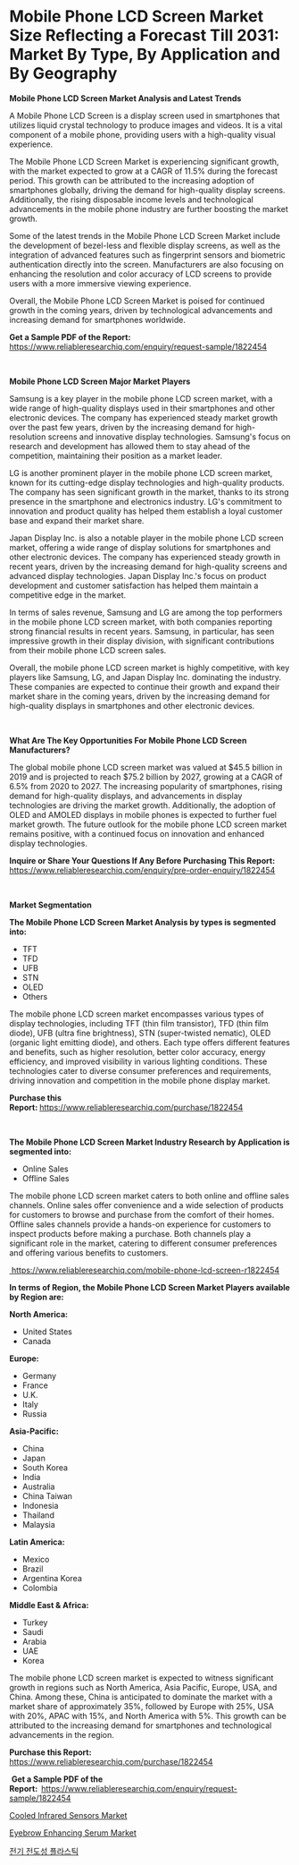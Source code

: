 <p><h1>Mobile Phone LCD Screen Market Size Reflecting a Forecast Till 2031: Market By Type, By Application and By Geography</h1></p><p><strong>Mobile Phone LCD Screen Market Analysis and Latest Trends</strong></p>
<p><p>A Mobile Phone LCD Screen is a display screen used in smartphones that utilizes liquid crystal technology to produce images and videos. It is a vital component of a mobile phone, providing users with a high-quality visual experience.</p><p>The Mobile Phone LCD Screen Market is experiencing significant growth, with the market expected to grow at a CAGR of 11.5% during the forecast period. This growth can be attributed to the increasing adoption of smartphones globally, driving the demand for high-quality display screens. Additionally, the rising disposable income levels and technological advancements in the mobile phone industry are further boosting the market growth.</p><p>Some of the latest trends in the Mobile Phone LCD Screen Market include the development of bezel-less and flexible display screens, as well as the integration of advanced features such as fingerprint sensors and biometric authentication directly into the screen. Manufacturers are also focusing on enhancing the resolution and color accuracy of LCD screens to provide users with a more immersive viewing experience.</p><p>Overall, the Mobile Phone LCD Screen Market is poised for continued growth in the coming years, driven by technological advancements and increasing demand for smartphones worldwide.</p></p>
<p><strong>Get a Sample PDF of the Report:&nbsp;</strong> <a href="https://www.reliableresearchiq.com/enquiry/request-sample/1822454">https://www.reliableresearchiq.com/enquiry/request-sample/1822454</a></p>
<p>&nbsp;</p>
<p><strong>Mobile Phone LCD Screen Major Market Players</strong></p>
<p><p>Samsung is a key player in the mobile phone LCD screen market, with a wide range of high-quality displays used in their smartphones and other electronic devices. The company has experienced steady market growth over the past few years, driven by the increasing demand for high-resolution screens and innovative display technologies. Samsung's focus on research and development has allowed them to stay ahead of the competition, maintaining their position as a market leader.</p><p>LG is another prominent player in the mobile phone LCD screen market, known for its cutting-edge display technologies and high-quality products. The company has seen significant growth in the market, thanks to its strong presence in the smartphone and electronics industry. LG's commitment to innovation and product quality has helped them establish a loyal customer base and expand their market share.</p><p>Japan Display Inc. is also a notable player in the mobile phone LCD screen market, offering a wide range of display solutions for smartphones and other electronic devices. The company has experienced steady growth in recent years, driven by the increasing demand for high-quality screens and advanced display technologies. Japan Display Inc.'s focus on product development and customer satisfaction has helped them maintain a competitive edge in the market.</p><p>In terms of sales revenue, Samsung and LG are among the top performers in the mobile phone LCD screen market, with both companies reporting strong financial results in recent years. Samsung, in particular, has seen impressive growth in their display division, with significant contributions from their mobile phone LCD screen sales.</p><p>Overall, the mobile phone LCD screen market is highly competitive, with key players like Samsung, LG, and Japan Display Inc. dominating the industry. These companies are expected to continue their growth and expand their market share in the coming years, driven by the increasing demand for high-quality displays in smartphones and other electronic devices.</p></p>
<p>&nbsp;</p>
<p><strong>What Are The Key Opportunities For Mobile Phone LCD Screen Manufacturers?</strong></p>
<p><p>The global mobile phone LCD screen market was valued at $45.5 billion in 2019 and is projected to reach $75.2 billion by 2027, growing at a CAGR of 6.5% from 2020 to 2027. The increasing popularity of smartphones, rising demand for high-quality displays, and advancements in display technologies are driving the market growth. Additionally, the adoption of OLED and AMOLED displays in mobile phones is expected to further fuel market growth. The future outlook for the mobile phone LCD screen market remains positive, with a continued focus on innovation and enhanced display technologies.</p></p>
<p><strong>Inquire or Share Your Questions If Any Before Purchasing This Report:</strong> <a href="https://www.reliableresearchiq.com/enquiry/pre-order-enquiry/1822454">https://www.reliableresearchiq.com/enquiry/pre-order-enquiry/1822454</a></p>
<p>&nbsp;</p>
<p><strong>Market Segmentation</strong></p>
<p><strong>The Mobile Phone LCD Screen Market Analysis by types is segmented into:</strong></p>
<p><ul><li>TFT</li><li>TFD</li><li>UFB</li><li>STN</li><li>OLED</li><li>Others</li></ul></p>
<p><p>The mobile phone LCD screen market encompasses various types of display technologies, including TFT (thin film transistor), TFD (thin film diode), UFB (ultra fine brightness), STN (super-twisted nematic), OLED (organic light emitting diode), and others. Each type offers different features and benefits, such as higher resolution, better color accuracy, energy efficiency, and improved visibility in various lighting conditions. These technologies cater to diverse consumer preferences and requirements, driving innovation and competition in the mobile phone display market.</p></p>
<p><strong>Purchase this Report:&nbsp;</strong><a href="https://www.reliableresearchiq.com/purchase/1822454">https://www.reliableresearchiq.com/purchase/1822454</a></p>
<p>&nbsp;</p>
<p><strong>The Mobile Phone LCD Screen Market Industry Research by Application is segmented into:</strong></p>
<p><ul><li>Online Sales</li><li>Offline Sales</li></ul></p>
<p><p>The mobile phone LCD screen market caters to both online and offline sales channels. Online sales offer convenience and a wide selection of products for customers to browse and purchase from the comfort of their homes. Offline sales channels provide a hands-on experience for customers to inspect products before making a purchase. Both channels play a significant role in the market, catering to different consumer preferences and offering various benefits to customers.</p></p>
<p><a href="https://www.reliableresearchiq.com/mobile-phone-lcd-screen-r1822454">&nbsp;https://www.reliableresearchiq.com/mobile-phone-lcd-screen-r1822454</a></p>
<p><strong>In terms of Region, the Mobile Phone LCD Screen Market Players available by Region are:</strong></p>
<p>
    <p> <strong> North America: </strong>
        <ul>
            <li>United States</li>
            <li>Canada</li>
        </ul>
        </p> 
    <p> <strong> Europe: </strong>
        <ul>
            <li>Germany</li>
            <li>France</li>
            <li>U.K.</li>
            <li>Italy</li>
            <li>Russia</li>
        </ul>
        </p> 
    <p> <strong> Asia-Pacific: </strong>
        <ul>
            <li>China</li>
            <li>Japan</li>
            <li>South Korea</li>
            <li>India</li>
            <li>Australia</li>
            <li>China Taiwan</li>
            <li>Indonesia</li>
            <li>Thailand</li>
            <li>Malaysia</li>
        </ul>
        </p> 
    <p> <strong> Latin America: </strong>
        <ul>
            <li>Mexico</li>
            <li>Brazil</li>
            <li>Argentina Korea</li>
            <li>Colombia</li>
        </ul>
        </p> 
    <p> <strong> Middle East & Africa: </strong>
        <ul>
            <li>Turkey</li>
            <li>Saudi</li>
            <li>Arabia</li>
            <li>UAE</li>
            <li>Korea</li>
        </ul>
    </p>
    </p>
<p><p>The mobile phone LCD screen market is expected to witness significant growth in regions such as North America, Asia Pacific, Europe, USA, and China. Among these, China is anticipated to dominate the market with a market share of approximately 35%, followed by Europe with 25%, USA with 20%, APAC with 15%, and North America with 5%. This growth can be attributed to the increasing demand for smartphones and technological advancements in the region.</p></p>
<p><strong>Purchase this Report: </strong><a href="https://www.reliableresearchiq.com/purchase/1822454">https://www.reliableresearchiq.com/purchase/1822454</a></p>
<p>&nbsp;<strong>Get a Sample PDF of the Report:&nbsp;&nbsp;</strong><a href="https://www.reliableresearchiq.com/enquiry/request-sample/1822454">https://www.reliableresearchiq.com/enquiry/request-sample/1822454</a></p>
<p><strong></strong></p>
<p><p><a href="https://issuu.com/reportprime-2/docs/cooled-infrared-sensors-market-size-2030.pptx">Cooled Infrared Sensors Market</a></p><p><a href="https://github.com/annerides/Market-Research-Report-List-1/blob/main/eyebrow-enhancing-serum-market.md">Eyebrow Enhancing Serum Market</a></p><p><a href="https://github.com/konokaryan/Market-Research-Report-List-2/blob/main/520113841292.md">전기 전도성 플라스틱</a></p></p>